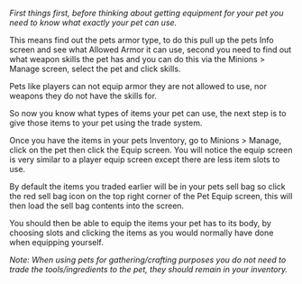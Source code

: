 ---
---
_First things first, before thinking about getting equipment for your pet you need to know what exactly your pet can use._

This means find out the pets armor type, to do this pull up the pets Info screen and see what Allowed Armor it can use, second you need to find out what weapon skills the pet has and you can do this via the Minions > Manage screen, select the pet and click skills.

Pets like players can not equip armor they are not allowed to use, nor weapons they do not have the skills for.

So now you know what types of items your pet can use, the next step is to give those items to your pet using the trade system.

Once you have the items in your pets Inventory, go to Minions > Manage, click on the pet then click the Equip screen. You will notice the equip screen is very similar to a player equip screen except there are less item slots to use.

By default the items you traded earlier will be in your pets sell bag so click the red sell bag icon on the top right corner of the Pet Equip screen, this will then load the sell bag contents into the screen.

You should then be able to equip the items your pet has to its body, by choosing slots and clicking the items as you would normally have done when equipping yourself.

_Note: When using pets for gathering/crafting purposes you do not need to trade the tools/ingredients to the pet, they should remain in your inventory._